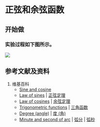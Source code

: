 # 正弦和余弦函数

## 开始做

### 实验过程如下图所示。

![](/images/函数和极限/初等函数/三角函数/正弦和余弦函数/1a1.jpg)

## 参考文献及资料

1. 维基百科
	- [Sine and cosine](https://en.wikipedia.org/wiki/Sine) 
	- [Law of sines](https://en.wikipedia.org/wiki/Law_of_sines) | [正弦定理](https://zh.wikipedia.org/wiki/正弦定理) 
	- [Law of cosines](https://en.wikipedia.org/wiki/Law_of_cosines) | [余弦定理](https://zh.wikipedia.org/wiki/余弦定理) 
	- [Trigonometric functions](https://en.wikipedia.org/wiki/Trigonometric_functions) | [三角函数](https://zh.wikipedia.org/wiki/三角函数) 
	- [Degree (angle)](https://en.wikipedia.org/wiki/Degree_(angle)) | [度 (角)](https://zh.wikipedia.org/wiki/度 (角))
	- [Minute and second of arc](https://en.wikipedia.org/wiki/Minute_and_second_of_arc) | [弧分](https://zh.wikipedia.org/wiki/弧分) | [弧秒](https://zh.wikipedia.org/wiki/弧秒) 
